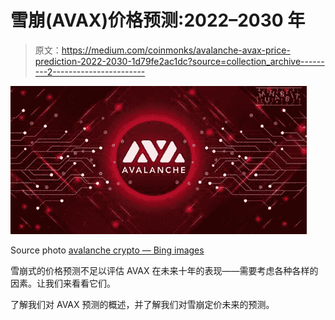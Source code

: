 # 雪崩(AVAX)价格预测:2022–2030 年

> 原文：<https://medium.com/coinmonks/avalanche-avax-price-prediction-2022-2030-1d79fe2ac1dc?source=collection_archive---------2----------------------->

![](img/ede39c300ccad410e27ef1144b36d533.png)

Source photo [avalanche crypto — Bing images](https://www.bing.com/images/search?view=detailV2&ccid=FywT24Kz&id=02CBDB43C7C0B3F16A050ACBF8ADBCA6C8EFAB81&thid=OIP.FywT24KzDODaw17Gu95SDQHaDt&mediaurl=https%3a%2f%2fwww.somagnews.com%2fwp-content%2fuploads%2f2021%2f03%2fAvalanche-AVAX-KuCoin-e1614967884442.jpg&cdnurl=https%3a%2f%2fth.bing.com%2fth%2fid%2fR.172c13db82b30ce0dac35ec6bbde520d%3frik%3dgavvyKa8rfjLCg%26pid%3dImgRaw%26r%3d0%26sres%3d1%26sresct%3d1%26srh%3d651%26srw%3d1300&exph=390&expw=778&q=avalanche+crypto&simid=608036239748394109&FORM=IRPRST&ck=D9DB06962EB1CB910D90704CB9703250&selectedIndex=5&ajaxhist=0&ajaxserp=0)

雪崩式的价格预测不足以评估 AVAX 在未来十年的表现——需要考虑各种各样的因素。让我们来看看它们。

了解我们对 AVAX 预测的概述，并了解我们对雪崩定价未来的预测。